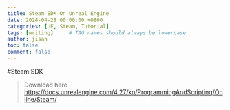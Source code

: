 ```yaml
---
title: Steam SDK On Unreal Engine
date: 2024-04-28 00:00:00 +0800
categories: [UE, Steam, Tutorial]
tags: [writing]     # TAG names should always be lowercase
author: jisan
toc: false
comment: false
---
```

#Steam SDK

>Download here<br/>
>https://docs.unrealengine.com/4.27/ko/ProgrammingAndScripting/Online/Steam/
